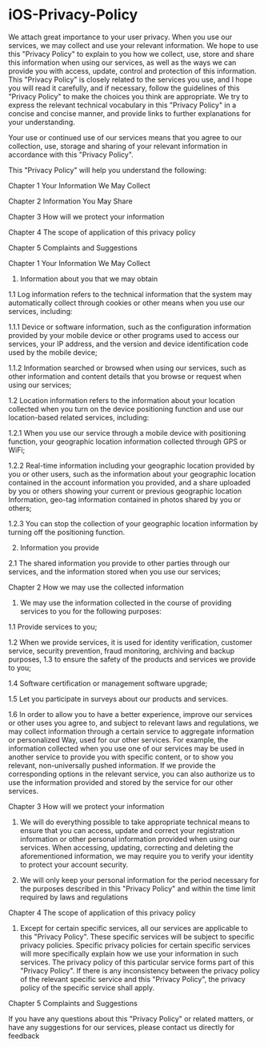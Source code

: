 # iOS-Privacy-Policy

We attach great importance to your user privacy. When you use our services, we may collect and use your relevant information. We hope to use this "Privacy Policy" to explain to you how we collect, use, store and share this information when using our services, as well as the ways we can provide you with access, update, control and protection of this information. This "Privacy Policy" is closely related to the services you use, and I hope you will read it carefully, and if necessary, follow the guidelines of this "Privacy Policy" to make the choices you think are appropriate. We try to express the relevant technical vocabulary in this "Privacy Policy" in a concise and concise manner, and provide links to further explanations for your understanding.

Your use or continued use of our services means that you agree to our collection, use, storage and sharing of your relevant information in accordance with this "Privacy Policy".

This "Privacy Policy" will help you understand the following:

Chapter 1 Your Information We May Collect

Chapter 2 Information You May Share

Chapter 3 How will we protect your information

Chapter 4 The scope of application of this privacy policy

Chapter 5 Complaints and Suggestions

Chapter 1 Your Information We May Collect

1. Information about you that we may obtain

1.1 Log information refers to the technical information that the system may automatically collect through cookies or other means when you use our services, including:

1.1.1 Device or software information, such as the configuration information provided by your mobile device or other programs used to access our services, your IP address, and the version and device identification code used by the mobile device;

1.1.2 Information searched or browsed when using our services, such as other information and content details that you browse or request when using our services;

1.2 Location information refers to the information about your location collected when you turn on the device positioning function and use our location-based related services, including:

1.2.1 When you use our service through a mobile device with positioning function, your geographic location information collected through GPS or WiFi;

1.2.2 Real-time information including your geographic location provided by you or other users, such as the information about your geographic location contained in the account information you provided, and a share uploaded by you or others showing your current or previous geographic location Information, geo-tag information contained in photos shared by you or others;

1.2.3 You can stop the collection of your geographic location information by turning off the positioning function.

2. Information you provide

2.1 The shared information you provide to other parties through our services, and the information stored when you use our services;

Chapter 2 How we may use the collected information

1. We may use the information collected in the course of providing services to you for the following purposes:

1.1 Provide services to you;

1.2 When we provide services, it is used for identity verification, customer service, security prevention, fraud monitoring, archiving and backup purposes, 1.3 to ensure the safety of the products and services we provide to you;

1.4 Software certification or management software upgrade;

1.5 Let you participate in surveys about our products and services.

1.6 In order to allow you to have a better experience, improve our services or other uses you agree to, and subject to relevant laws and regulations, we may collect information through a certain service to aggregate information or personalized Way, used for our other services. For example, the information collected when you use one of our services may be used in another service to provide you with specific content, or to show you relevant, non-universally pushed information. If we provide the corresponding options in the relevant service, you can also authorize us to use the information provided and stored by the service for our other services.

Chapter 3 How will we protect your information

1. We will do everything possible to take appropriate technical means to ensure that you can access, update and correct your registration information or other personal information provided when using our services. When accessing, updating, correcting and deleting the aforementioned information, we may require you to verify your identity to protect your account security.

2. We will only keep your personal information for the period necessary for the purposes described in this "Privacy Policy" and within the time limit required by laws and regulations

Chapter 4 The scope of application of this privacy policy

1. Except for certain specific services, all our services are applicable to this "Privacy Policy". These specific services will be subject to specific privacy policies. Specific privacy policies for certain specific services will more specifically explain how we use your information in such services. The privacy policy of this particular service forms part of this "Privacy Policy". If there is any inconsistency between the privacy policy of the relevant specific service and this "Privacy Policy", the privacy policy of the specific service shall apply.

Chapter 5 Complaints and Suggestions

If you have any questions about this "Privacy Policy" or related matters, or have any suggestions for our services, please contact us directly for feedback
